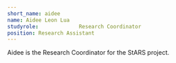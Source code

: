```yaml
---
short_name: aidee
name: Aidee Leon Lua
studyrole:             Research Coordinator             
position: Research Assistant
---
```


Aidee is the Research Coordinator for the StARS project.
